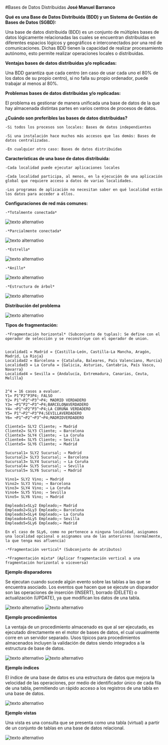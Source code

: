 #Bases de Datos Distribuidas
**José Manuel Barranco**

**Qué es una Base de Datos Distribuida (BDD) y un Sistema de Gestión de Bases de Datos (SGBD):** 

Una base de datos distribuida (BDD) es un conjunto de múltiples bases de datos lógicamente relacionadas las cuales se encuentran distribuidas en diferentes espacios lógicos y geográficos e interconectados por una red de comunicaciones. Dichas BDD tienen la capacidad de realizar procesamiento autónomo, esto permite realizar operaciones locales o distribuidas.


 
**Ventajas bases de datos distribuidas y/o replicadas:** 

Una BDD garantiza que cada centro (en caso de usar cada uno el 80% de los datos de su propio centro), si no falla su propio ordenador, puede trabajar al menos al 80%.

**Problemas bases de datos distribuidas y/o replicadas:** 

El problema es gestionar de manera unificada una base de datos de la que hay almacenada distintas partes en varios centros de procesos de datos.

**¿Cuándo son preferibles las bases de datos distribuidas?**

	-Si todos los procesos son locales: Bases de datos independientes

	-Si una instalación hace muchos más accesos que las demás: Bases de datos centralizadas.

	-En cualquier otro caso: Bases de datos distribuidas

**Características de una base de datos distribuida:**

	-Cada localidad puede ejecutar aplicaciones locales

	-Cada localidad participa, al menos, en la ejecución de una aplicación global que requiere acceso a datos de varias localidades.

	-Los programas de aplicación no necesitan saber en qué localidad están los datos para acceder a ellos.

**Configuraciones de red más comunes:**

	-*Totalmente conectada*
	
![texto alternativo](https://github.com/jmbarranco/SWAP1516/blob/master/Imagenes/TrabajoSWAP/Totalmente-conectada.png)	

	-*Parcialmente conectada*

![texto alternativo](https://github.com/jmbarranco/SWAP1516/blob/master/Imagenes/TrabajoSWAP/Parcialmente-conectada.png)

	-*Estrella*

![texto alternativo](https://github.com/jmbarranco/SWAP1516/blob/master/Imagenes/TrabajoSWAP/Estrella.png)

	-*Anillo*

![texto alternativo](https://github.com/jmbarranco/SWAP1516/blob/master/Imagenes/TrabajoSWAP/Anillo.png)

	-*Estructura de árbol*

![texto alternativo](https://github.com/jmbarranco/SWAP1516/blob/master/Imagenes/TrabajoSWAP/Estructura-de-arbol.png)

**Distribución del problema**

![texto alternativo](https://github.com/jmbarranco/SWAP1516/blob/master/Imagenes/TrabajoSWAP/Localidades.png)
	
**Tipos de fragmentación:**

	-*Fragmentación horizontal* (Subconjunto de tuplas): Se define con el operador de selección y se reconstruye con el operador de union.

	
	Localidad1 = Madrid = {Castilla-León, Castilla-La Mancha, Aragón, Madrid, La Rioja} 
	Localidad2 = Barcelona = {Cataluña, Baleares, País Valenciano, Murcia} 
	Localidad3 = La Coruña = {Galicia, Asturias, Cantabria, País Vasco, Navarra} 
	Localidad4 = Sevilla = {Andalucía, Extremadura, Canarias, Ceuta, Melilla}

		
	2^4 = 16 casos a evaluar. 
	Y1= P1^P2^P3P4; FALSO 
	Y2= P1^¬P2^¬P3^¬P4; MADRID VERDADERO 
	Y3= ¬P1^P2^¬P3^¬P4;BARCELONAVERDADERO 
	Y4= ¬P1^¬P2^P3^¬P4;LA CORUÑA VERDADERO 
	Y5= P1^¬P2^¬P3^P4;SEVILLAVERDADERO 
	Y6= ¬P1^¬P2^¬P3^¬P4;MADRIDVERDADERO

	Cliente1= SLY2 Cliente; → Madrid 
	Cliente2= SLY3 Cliente; → Barcelona 
	Cliente3= SLY4 Cliente; → La Coruña 
	Cliente4= SLY5 Cliente; → Sevilla 
	Cliente5= SLY6 Cliente; → Madrid 
		
	Sucursal1= SLY2 Sucursal; → Madrid 
	Sucursal2= SLY3 Sucursal; → Barcelona 
	Sucursal3= SLY4 Sucursal; → La Coruña 
	Sucursal4= SLY5 Sucursal; → Sevilla 
	Sucursal5= SLY6 Sucursal; → Madrid 
	
	Vino1= SLY2 Vino; → Madrid 
	Vino2= SLY3 Vino; → Barcelona 
	Vino3= SLY4 Vino; → La Coruña 
	Vino4= SLY5 Vino; → Sevilla 
	Vino5= SLY6 Vino; → Madrid 
		
	Empleado1=SLy2 Empleado;→ Madrid 
	Empleado2=SLy3 Empleado;→ Barcelona 
	Empleado3=SLy4 Empleado;→ La Coruña 
	Empleado4=SLy5 Empleado;→ Sevilla 
	Empleado5=SLy6 Empleado;→ Madrid
	
	En el caso de SLy6, como no pertenece a ninguna localidad, asignamos una localidad opcional o asignamos una de las anteriores (normalmente, la que tenga mas afluencia)	

	-*Fragmentación vertical* (Subconjunto de atributos)

	-*Fragmentación mixta* (Aplicar fragmentación vertical a una fragmentación horizontal o viceversa)

**Ejemplo disparadores**

Se ejecutan cuando sucede algún evento sobre las tablas a las que se encuentra asociado. Los eventos que hacen que se ejecute un disparador son las operaciones de inserción (INSERT), borrado (DELETE) o actualización (UPDATE), ya que modifican los datos de una tabla.

![texto alternativo](https://github.com/jmbarranco/SWAP1516/blob/master/Imagenes/TrabajoSWAP/disparadores/Pedido-ciente-sucursal.png)
![texto alternativo](https://github.com/jmbarranco/SWAP1516/blob/master/Imagenes/TrabajoSWAP/disparadores/salario-menor.png)

**Ejemplo procedimientos**

La ventaja de un procedimiento almacenado es que al ser ejecutado, es ejecutado directamente en el motor de bases de datos, el cual usualmente corre en un servidor separado. Usos típicos para procedimientos almacenados incluyen la validación de datos siendo integrados a la estructura de base de datos.

![texto alternativo](https://github.com/jmbarranco/SWAP1516/blob/master/Imagenes/TrabajoSWAP/procedimientos/alta-cliente.png)
![texto alternativo](https://github.com/jmbarranco/SWAP1516/blob/master/Imagenes/TrabajoSWAP/procedimientos/trasladar-empleado.png)

**Ejemplo índices**

El índice de una base de datos es una estructura de datos que mejora la velocidad de las operaciones, por medio de identificador único de cada fila de una tabla, permitiendo un rápido acceso a los registros de una tabla en una base de datos.

![texto alternativo](https://github.com/jmbarranco/SWAP1516/blob/master/Imagenes/TrabajoSWAP/indices/cliente.png)

**Ejemplo vistas**

Una vista es una consulta que se presenta como una tabla (virtual) a partir de un conjunto de tablas en una base de datos relacional.

![texto alternativo](https://github.com/jmbarranco/SWAP1516/blob/master/Imagenes/TrabajoSWAP/vistas/sucursal.png)
